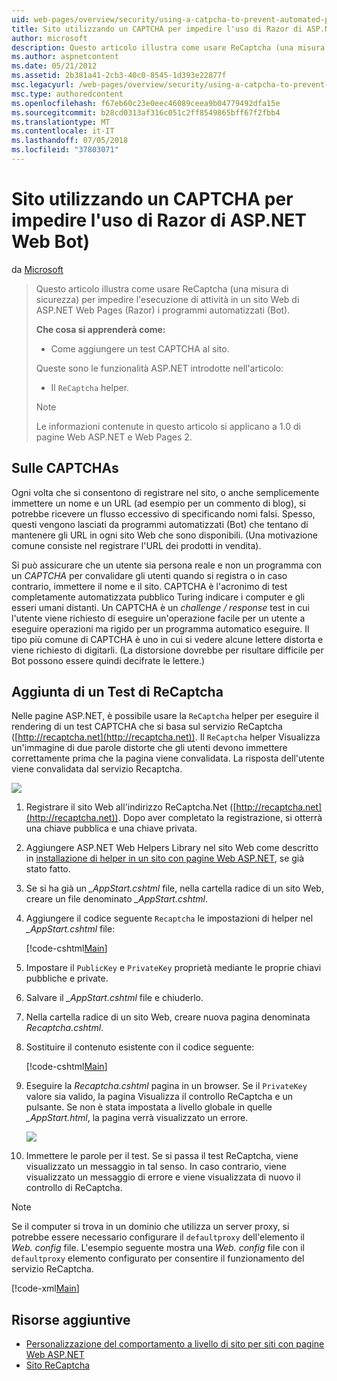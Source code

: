 ```yaml
---
uid: web-pages/overview/security/using-a-catpcha-to-prevent-automated-programs-bots-from-using-your-aspnet-web-site
title: Sito utilizzando un CAPTCHA per impedire l'uso di Razor di ASP.NET Web Bot) | Microsoft Docs
author: microsoft
description: Questo articolo illustra come usare ReCaptcha (una misura di sicurezza) per impedire l'esecuzione di attività in un ASP.NET Web Pages (Razor) i programmi automatizzati (Bot) abbiamo...
ms.author: aspnetcontent
ms.date: 05/21/2012
ms.assetid: 2b381a41-2cb3-40c0-8545-1d393e22877f
msc.legacyurl: /web-pages/overview/security/using-a-catpcha-to-prevent-automated-programs-bots-from-using-your-aspnet-web-site
msc.type: authoredcontent
ms.openlocfilehash: f67eb60c23e0eec46089ceea9b04779492dfa15e
ms.sourcegitcommit: b28cd0313af316c051c2ff8549865bff67f2fbb4
ms.translationtype: MT
ms.contentlocale: it-IT
ms.lasthandoff: 07/05/2018
ms.locfileid: "37803071"
---
```

<a name="using-a-captcha-to-prevent-bots-from-using-your-aspnet-web-razor-site"></a>Sito utilizzando un CAPTCHA per impedire l'uso di Razor di ASP.NET Web Bot)
====================
da [Microsoft](https://github.com/microsoft)

> Questo articolo illustra come usare ReCaptcha (una misura di sicurezza) per impedire l'esecuzione di attività in un sito Web di ASP.NET Web Pages (Razor) i programmi automatizzati (Bot).
> 
> **Che cosa si apprenderà come:** 
> 
> - Come aggiungere un test CAPTCHA al sito.
> 
> Queste sono le funzionalità ASP.NET introdotte nell'articolo:
> 
> - Il `ReCaptcha` helper.
> 
> > [!NOTE]
> > Le informazioni contenute in questo articolo si applicano a 1.0 di pagine Web ASP.NET e Web Pages 2.


## <a name="about-captchas"></a>Sulle CAPTCHAs

Ogni volta che si consentono di registrare nel sito, o anche semplicemente immettere un nome e un URL (ad esempio per un commento di blog), si potrebbe ricevere un flusso eccessivo di specificando nomi falsi. Spesso, questi vengono lasciati da programmi automatizzati (Bot) che tentano di mantenere gli URL in ogni sito Web che sono disponibili. (Una motivazione comune consiste nel registrare l'URL dei prodotti in vendita).

Si può assicurare che un utente sia persona reale e non un programma con un *CAPTCHA* per convalidare gli utenti quando si registra o in caso contrario, immettere il nome e il sito. CAPTCHA è l'acronimo di test completamente automatizzata pubblico Turing indicare i computer e gli esseri umani distanti. Un CAPTCHA è un *challenge / response* test in cui l'utente viene richiesto di eseguire un'operazione facile per un utente a eseguire operazioni ma rigido per un programma automatico eseguire. Il tipo più comune di CAPTCHA è uno in cui si vedere alcune lettere distorta e viene richiesto di digitarli. (La distorsione dovrebbe per risultare difficile per Bot possono essere quindi decifrate le lettere.)

## <a name="adding-a-recaptcha-test"></a>Aggiunta di un Test di ReCaptcha

Nelle pagine ASP.NET, è possibile usare la `ReCaptcha` helper per eseguire il rendering di un test CAPTCHA che si basa sul servizio ReCaptcha ([http://recaptcha.net](http://recaptcha.net)). Il `ReCaptcha` helper Visualizza un'immagine di due parole distorte che gli utenti devono immettere correttamente prima che la pagina viene convalidata. La risposta dell'utente viene convalidata dal servizio Recaptcha.

![](using-a-catpcha-to-prevent-automated-programs-bots-from-using-your-aspnet-web-site/_static/image1.jpg)

1. Registrare il sito Web all'indirizzo ReCaptcha.Net ([http://recaptcha.net](http://recaptcha.net)). Dopo aver completato la registrazione, si otterrà una chiave pubblica e una chiave privata.
2. Aggiungere ASP.NET Web Helpers Library nel sito Web come descritto in [installazione di helper in un sito con pagine Web ASP.NET](https://go.microsoft.com/fwlink/?LinkId=252372), se già stato fatto.
3. Se si ha già un  *\_AppStart.cshtml* file, nella cartella radice di un sito Web, creare un file denominato  *\_AppStart.cshtml*.
4. Aggiungere il codice seguente `Recaptcha` le impostazioni di helper nel  *\_AppStart.cshtml* file: 

    [!code-cshtml[Main](using-a-catpcha-to-prevent-automated-programs-bots-from-using-your-aspnet-web-site/samples/sample1.cshtml?highlight=6-7)]
5. Impostare il `PublicKey` e `PrivateKey` proprietà mediante le proprie chiavi pubbliche e private.
6. Salvare il  *\_AppStart.cshtml* file e chiuderlo.
7. Nella cartella radice di un sito Web, creare nuova pagina denominata *Recaptcha.cshtml*.
8. Sostituire il contenuto esistente con il codice seguente: 

    [!code-cshtml[Main](using-a-catpcha-to-prevent-automated-programs-bots-from-using-your-aspnet-web-site/samples/sample2.cshtml)]
9. Eseguire la *Recaptcha.cshtml* pagina in un browser. Se il `PrivateKey` valore sia valido, la pagina Visualizza il controllo ReCaptcha e un pulsante. Se non è stata impostata a livello globale in quelle  *\_AppStart.html*, la pagina verrà visualizzato un errore. 

    ![](using-a-catpcha-to-prevent-automated-programs-bots-from-using-your-aspnet-web-site/_static/image1.png)
10. Immettere le parole per il test. Se si passa il test ReCaptcha, viene visualizzato un messaggio in tal senso. In caso contrario, viene visualizzato un messaggio di errore e viene visualizzata di nuovo il controllo di ReCaptcha.

> [!NOTE]
> Se il computer si trova in un dominio che utilizza un server proxy, si potrebbe essere necessario configurare il `defaultproxy` dell'elemento il *Web. config* file. L'esempio seguente mostra una *Web. config* file con il `defaultproxy` elemento configurato per consentire il funzionamento del servizio ReCaptcha.
> 
> [!code-xml[Main](using-a-catpcha-to-prevent-automated-programs-bots-from-using-your-aspnet-web-site/samples/sample3.xml)]


<a id="Additional_Resources"></a>
## <a name="additional-resources"></a>Risorse aggiuntive


- [Personalizzazione del comportamento a livello di sito per siti con pagine Web ASP.NET](https://go.microsoft.com/fwlink/?LinkId=202906)
- [Sito ReCaptcha](https://www.google.com/recaptcha)
